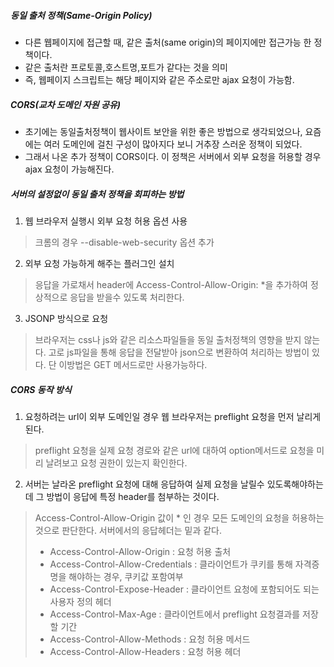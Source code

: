 ##### 동일 출처 정책(Same-Origin Policy)

- 다른 웹페이지에 접근할 때, 같은 출처(same origin)의 페이지에만 접근가능 한 정책이다.
- 같은 출처란 프로토콜,호스트명,포트가 같다는 것을 의미
- 즉, 웹페이지 스크립트는 해당 페이지와 같은 주소로만 ajax 요청이 가능함. 

##### CORS(교차 도메인 자원 공유)

- 초기에는 동일출처정책이 웹사이트 보안을 위한 좋은 방법으로 생각되었으나, 요즘에는 여러 도메인에 걸친 구성이 많아지다 보니 거추장 스러운 정책이 되었다.
- 그래서 나온 추가 정책이 CORS이다. 이 정책은 서버에서 외부 요청을 허용할 경우 ajax 요청이 가능해진다.

##### 서버의 설정없이 동일 출처 정책을 회피하는 방법

1. 웹 브라우저 실행시 외부 요청 허용 옵션 사용

> 크롬의 경우 --disable-web-security 옵션 추가

2. 외부 요청 가능하게 해주는 플러그인 설치

> 응답을 가로채서 header에 Access-Control-Allow-Origin: *을 추가하여 정상적으로 응답을 받을수 있도록 처리한다.

3. JSONP 방식으로 요청

> 브라우저는 css나 js와 같은 리소스파일들을 동일 출처정책의 영향을 받지 않는다. 고로 js파일을 통해 응답을 전달받아 json으로 변환하여 처리하는 방법이 있다.
> 단 이방법은 GET 메서드로만 사용가능하다.

##### CORS 동작 방식

1. 요청하려는 url이 외부 도메인일 경우 웹 브라우저는 preflight 요청을 먼저 날리게 된다.

> preflight 요청을 실제 요청 경로와 같은 url에 대하여 option메서드로 요청을 미리 날려보고 요청 권한이 있는지 확인한다.

2. 서버는 날라온 preflight 요청에 대해 응답하여 실제 요청을 날릴수 있도록해야하는데 그 방법이 응답에 특정 header를 첨부하는 것이다.

> Access-Control-Allow-Origin 값이 * 인 경우 모든 도메인의 요청을 허용하는 것으로 판단한다.
> 서버에서의 응답헤더는 밑과 같다.
> - Access-Control-Allow-Origin : 요청 허용 출처
> - Access-Control-Allow-Credentials : 클라이언트가 쿠키를 통해 자격증명을 해야하는 경우, 쿠키값 포함여부
> - Access-Control-Expose-Header : 클라이언트 요청에 포함되어도 되는 사용자 정의 헤더
> - Access-Control-Max-Age : 클라이언트에서 preflight 요청결과를 저장할 기간
> - Access-Control-Allow-Methods : 요청 허용 메서드
> - Access-Control-Allow-Headers : 요청 허용 헤더
